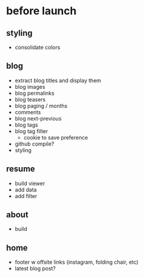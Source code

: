 # before launch

## styling
 * consolidate colors

## blog

 * extract blog titles and display them
 * blog images
 * blog permalinks
 * blog teasers
 * blog paging / months
 * comments
 * blog next-previous
 * blog tags
 * blog tag filter
    - cookie to save preference
 * github compile?
 * styling

## resume

 * build viewer
 * add data
 * add filter

## about

 * build

## home

 * footer w offsite links (instagram, folding chair, etc)
 * latest blog post?



